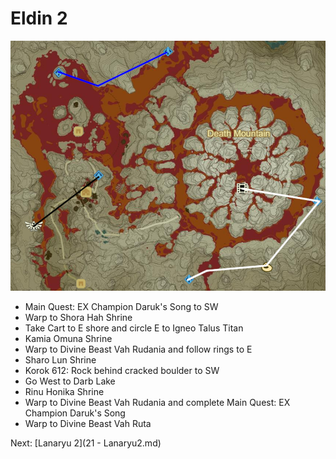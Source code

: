 # Eldin 2

![Eldin9](images/Eldin9.PNG)

* Main Quest: EX Champion Daruk's Song to SW
* Warp to Shora Hah Shrine
* Take Cart to E shore and circle E to Igneo Talus Titan
* Kamia Omuna Shrine
* Warp to Divine Beast Vah Rudania and follow rings to E
* Sharo Lun Shrine
* Korok 612: Rock behind cracked boulder to SW
* Go West to Darb Lake
* Rinu Honika Shrine
* Warp to Divine Beast Vah Rudania and complete Main Quest: EX Champion Daruk's Song
* Warp to Divine Beast Vah Ruta

Next: [Lanaryu 2](21 - Lanaryu2.md)
